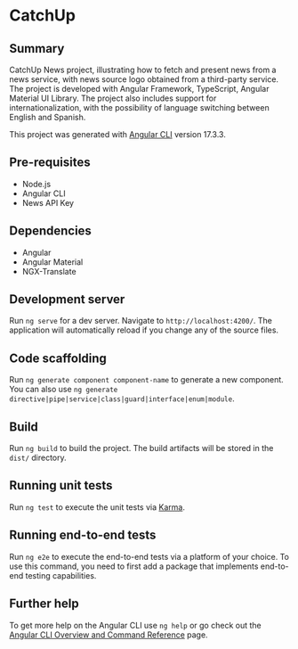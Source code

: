 # CatchUp

## Summary
CatchUp News project, illustrating how to fetch and present news from a news service, with news source logo obtained from a third-party service. The project is developed with Angular Framework, TypeScript, Angular Material UI Library. The project also includes support for internationalization, with the possibility of language switching between English and Spanish.

This project was generated with [Angular CLI](https://github.com/angular/angular-cli) version 17.3.3.

## Pre-requisites
- Node.js
- Angular CLI
- News API Key

## Dependencies
- Angular
- Angular Material
- NGX-Translate

## Development server

Run `ng serve` for a dev server. Navigate to `http://localhost:4200/`. The application will automatically reload if you change any of the source files.

## Code scaffolding

Run `ng generate component component-name` to generate a new component. You can also use `ng generate directive|pipe|service|class|guard|interface|enum|module`.

## Build

Run `ng build` to build the project. The build artifacts will be stored in the `dist/` directory.

## Running unit tests

Run `ng test` to execute the unit tests via [Karma](https://karma-runner.github.io).

## Running end-to-end tests

Run `ng e2e` to execute the end-to-end tests via a platform of your choice. To use this command, you need to first add a package that implements end-to-end testing capabilities.

## Further help

To get more help on the Angular CLI use `ng help` or go check out the [Angular CLI Overview and Command Reference](https://angular.io/cli) page.
